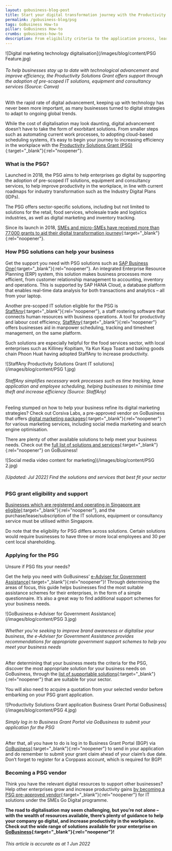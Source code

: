 ```yaml
---
layout: gobusiness-blog-post
title: Start your digital transformation journey with the Productivity Solutions Grant
permalink: /gobusiness-blog/psg
tags: GoBusiness How-to
pillar: GoBusiness How-to
crumbs: gobusiness-how-to
description: From eligibility criteria to the application process, learn how you can digitalise your business with the Productivity Solutions Grant!
---
```


![Digital marketing technology digitalisation](/images/blog/content/PSG Feature.jpg)
###### To help businesses stay up to date with technological advancement and improve efficiency, the Productivity Solutions Grant offers support through the adoption of pre-scoped IT solutions, equipment and consultancy services (Source: Canva)  

With the rapid rate of digital advancement, keeping up with technology has never been more important, as many businesses turned to digital strategies to adapt to ongoing global trends. 

While the cost of digitalisation may look daunting, digital advancement doesn’t have to take the form of exorbitant solutions. From smaller steps such as automating current work processes, to adopting cloud-based scheduling systems, it’s easy to begin your journey to increasing efficiency in the workplace with the [Productivity Solutions Grant (PSG)](/productivity-solutions-grant/?src=blog){:target="_blank"}{:rel="noopener"}.


### What is the PSG?

Launched in 2018, the PSG aims to help enterprises go digital by supporting the adoption of pre-scoped IT solutions, equipment and consultancy services, to help improve productivity in the workplace, in line with current roadmaps for industry transformation such as the Industry Digital Plans (IDPs). 

The PSG offers sector-specific solutions, including but not limited to solutions for the retail, food services, wholesale trade and logistics industries, as well as digital marketing and inventory tracking.

Since its launch in 2018, [SMEs and micro-SMEs have received more than 77,000 grants to aid their digital transformation journey](https://www.mti.gov.sg/Newsroom/Parliamentary-Replies/2021/09/Written-reply-to-PQ-on-Productivity-Solutions-Grant){:target="_blank"}{:rel="noopener"}. 

### How PSG solutions can help your business

Get the support you need with PSG solutions such as [SAP Business One](/productivity-solutions-grant/solutionrepo/solution612?src=blog){:target="_blank"}{:rel="noopener"}. An integrated Enterprise Resource Planning (ERP) system, this solution makes business processes more efficient, from customer relationship management to accounting, inventory and operations. This is supported by SAP HANA Cloud, a database platform that enables real-time data analysis for both transactions and analytics – all from your laptop. 

Another pre-scoped IT solution eligible for the PSG is [StaffAny](/productivity-solutions-grant/solutionrepo/solution1408?src=blog){:target="_blank"}{:rel="noopener"}, a staff rostering software that connects human resources with business operations. A tool for productivity and labour cost efficiency, [StaffAny](https://www.staffany.com/){:target="_blank"}{:rel="noopener"} offers businesses aid in manpower scheduling, tracking and timesheet management, on the same platform.  

Such solutions are especially helpful for the food services sector, with local enterprises such as Killiney Kopitiam, Ya Kun Kaya Toast and baking goods chain Phoon Huat having adopted StaffAny to increase productivity. 


![StaffAny Productivity Solutions Grant IT solutions](/images/blog/content/PSG 1.jpg)
###### StaffAny simplifies necessary work processes such as time tracking, leave application and employee scheduling, helping businesses to minimise time theft and increase efficiency (Source: StaffAny)

Feeling stumped on how to help your business refine its digital marketing strategies? Check out Corsiva Labs, a pre-approved vendor on GoBusiness that offers [digital marketing packages](/productivity-solutions-grant/solutionrepo/solution2461?src=blog){:target="_blank"}{:rel="noopener"} for various marketing services, including social media marketing and search engine optimisation. 

There are plenty of other available solutions to help meet your business needs. Check out the [full list of solutions and services](/productivity-solutions-grant/?src=blog){:target="_blank"}{:rel="noopener"} on GoBusiness!

![Social media video content for marketing](/images/blog/content/PSG 2.jpg)
###### [Updated: Jul 2022] Find the solutions and services that best fit your sector

### PSG grant eligibility and support

[Businesses which are registered and operating in Singapore are eligible](/productivity-solutions-grant/?src=blog){:target="_blank"}{:rel="noopener"}, and the purchase/lease/subscription of the IT solutions, equipment or consultancy service must be utilised within Singapore.    

Do note that the eligibility for PSG differs across solutions. Certain solutions would require businesses to have three or more local employees and 30 per cent local shareholding. 

### Applying for the PSG

Unsure if PSG fits your needs?

Get the help you need with GoBusiness’ [e-Adviser for Government Assistance](https://eadviser.gobusiness.gov.sg/govassist/?src=blog){:target="_blank"}{:rel="noopener"}! Through determining the areas of focus, this guide helps businesses find the most suitable assistance schemes for their enterprises, in the form of a simple questionnaire. It’s also a great way to find additional  support schemes for your business needs.

![GoBusiness e-Adviser for Government Assistance](/images/blog/content/PSG 3.jpg)
###### Whether you’re seeking to improve brand awareness or digitalise your business, the e-Adviser for Government Assistance provides recommendations for appropriate government support schemes to help you meet your business needs 

After determining that your business meets the criteria for the PSG, discover the most appropriate solution for your business needs on GoBusiness, through the [list of supportable solutions](/productivity-solutions-grant/?src=blog){:target="_blank"}{:rel="noopener"} that are suitable for your sector.

You will also need to acquire a quotation from your selected vendor before embarking on your PSG grant application. 

![Productivity Solutions Grant application Business Grant Portal GoBusiness](/images/blog/content/PSG 4.jpg)
###### Simply log in to Business Grant Portal via GoBusiness to submit your application for the PSG 

After that, all you have to do is log in to Business Grant Portal (BGP) via [GoBusiness](https://dashboard.gobusiness.gov.sg/login?src=blog){:target="_blank"}{:rel="noopener"} to send in your application and do remember to submit your grant claim ahead of your claim’s due date. Don’t forget to register for a Corppass account, which is required for BGP! 

### Becoming a PSG vendor

Think you have the relevant digital resources to support other businesses? Help other enterprises grow and increase productivity gains [by becoming a PSG pre-approved vendor](https://www.imda.gov.sg/programme-listing/smes-go-digital/pre-approval-of-icm-vendors-solutions){:target="_blank"}{:rel="noopener"} for IT solutions under the SMEs Go Digital programme. 

**The road to digitalisation may seem challenging, but you’re not alone – with the wealth of resources available, there’s plenty of guidance to help your company go digital, and increase productivity in the workplace. Check out the wide range of solutions available for your enterprise on [GoBusiness](/productivity-solutions-grant/?src=blog){:target="_blank"}{:rel="noopener"}!**

###### This article is accurate as at 1 Jun 2022

